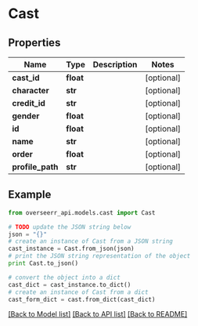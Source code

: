 # Cast


## Properties
Name | Type | Description | Notes
------------ | ------------- | ------------- | -------------
**cast_id** | **float** |  | [optional] 
**character** | **str** |  | [optional] 
**credit_id** | **str** |  | [optional] 
**gender** | **float** |  | [optional] 
**id** | **float** |  | [optional] 
**name** | **str** |  | [optional] 
**order** | **float** |  | [optional] 
**profile_path** | **str** |  | [optional] 

## Example

```python
from overseerr_api.models.cast import Cast

# TODO update the JSON string below
json = "{}"
# create an instance of Cast from a JSON string
cast_instance = Cast.from_json(json)
# print the JSON string representation of the object
print Cast.to_json()

# convert the object into a dict
cast_dict = cast_instance.to_dict()
# create an instance of Cast from a dict
cast_form_dict = cast.from_dict(cast_dict)
```
[[Back to Model list]](../README.md#documentation-for-models) [[Back to API list]](../README.md#documentation-for-api-endpoints) [[Back to README]](../README.md)


